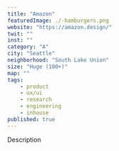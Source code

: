 ```yaml
---
title: "Amazon"
featuredImage: ./-hamburgers.png
website: "https://amazon.design/"
twit: ""
inst: ""
category: "A"
city: "Seattle"
neighborhood: "South Lake Union"
size: "Huge (100+)"
map: ""
tags:
    - product
    - ux/ui
    - research
    - engineering
    - inhouse
published: true
---
```


Description
